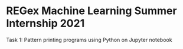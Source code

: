 <h1>REGex Machine Learning Summer Internship 2021</h1>
Task 1: Pattern printing programs using Python on Jupyter notebook
